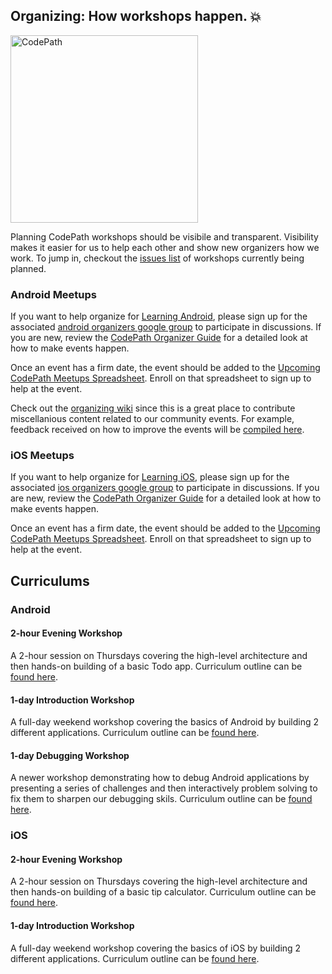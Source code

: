 ## Organizing: How workshops happen. :boom:

<img src="http://i.imgur.com/h0mfyoo.png" width="300" alt="CodePath" />

Planning CodePath workshops should be visibile and transparent. Visibility makes it easier for us to help each other and show new organizers how we work. To jump in, checkout the [issues list](https://github.com/thecodepath/community-organizing/issues) of workshops currently being planned.

### Android Meetups

If you want to help organize for [Learning Android](http://www.meetup.com/Learning-Android-Development/), please sign up for the associated [android organizers google group](https://groups.google.com/forum/#!forum/learning-android-development-organizers) to participate in discussions. If you are new, review the [CodePath Organizer Guide](https://docs.google.com/a/thecodepath.com/document/d/1G6pES4kA8Hy7568FNEsPg6VgO7iSCozGk8CEMNuKYIo/edit#) for a detailed look at how to make events happen.

Once an event has a firm date, the event should be added to the [Upcoming CodePath Meetups Spreadsheet](https://docs.google.com/a/thecodepath.com/spreadsheets/d/1AHkcGmlhOmqL0yz1g9c7Pmi4uFhFj-vLqsngYRk923E/edit#gid=1365436103). Enroll on that spreadsheet to sign up to help at the event.

Check out the [organizing wiki](https://github.com/thecodepath/community-organizing/wiki) since this is a great place to contribute miscellanious content related to our community events. For example, feedback received on how to improve the events will be [compiled here](https://github.com/thecodepath/community-organizing/wiki/Feedback-for-Workshops).

### iOS Meetups

If you want to help organize for [Learning iOS](http://www.meetup.com/Learning-iOS-Development-SF/), please sign up for the associated [ios organizers google group](https://groups.google.com/forum/#!forum/learning-ios-development-organizers) to participate in discussions. If you are new, review the [CodePath Organizer Guide](https://docs.google.com/a/thecodepath.com/document/d/1G6pES4kA8Hy7568FNEsPg6VgO7iSCozGk8CEMNuKYIo/edit#) for a detailed look at how to make events happen.

Once an event has a firm date, the event should be added to the [Upcoming CodePath Meetups Spreadsheet](https://docs.google.com/a/thecodepath.com/spreadsheets/d/1DAvhmQE0p-4QsKS35NU2gK-CqwQ0rfueOK-hooukBFU/edit#gid=2088958568). Enroll on that spreadsheet to sign up to help at the event.

## Curriculums

### Android

#### 2-hour Evening Workshop

A 2-hour session on Thursdays covering the high-level architecture and then hands-on building of a basic Todo app. Curriculum outline can be [found here](https://docs.google.com/a/thecodepath.com/document/d/1VHMEwfVKeeq-sKyLK9h2TTQyx-w2YLiNxVld9XuIq9Q/edit#heading=h.nq4m283zealy).

#### 1-day Introduction Workshop

A full-day weekend workshop covering the basics of Android by building 2 different applications. Curriculum outline can be [found here](https://docs.google.com/a/thecodepath.com/document/d/112jizqMwBIpHyMyUmmKqBcfsm47oYfzOxusuvjBVljA/edit).

#### 1-day Debugging Workshop

A newer workshop demonstrating how to debug Android applications by presenting a series of challenges and then interactively problem solving to fix them to sharpen our debugging skils. Curriculum outline can be [found here](https://docs.google.com/a/thecodepath.com/document/d/1ZYPRHoWU4B6DRRNWgKvzlmWFE1vmY21iVo6VWChzKhQ/edit#heading=h.yskk87sxbd7o).

### iOS

#### 2-hour Evening Workshop

A 2-hour session on Thursdays covering the high-level architecture and then hands-on building of a basic tip calculator. Curriculum outline can be [found here](https://docs.google.com/a/thecodepath.com/document/d/1HJnCycnh3tEXqg65pm6QBahfuSwTxws6hGReFSElBB8/edit#heading=h.nq4m283zealy). 

#### 1-day Introduction Workshop

A full-day weekend workshop covering the basics of iOS by building 2 different applications. Curriculum outline can be [found here](https://docs.google.com/a/thecodepath.com/document/d/1STVKuBBZwThgOcFWGakoT4eOlHYI4-lwbjTs44Av01Y/edit). 
